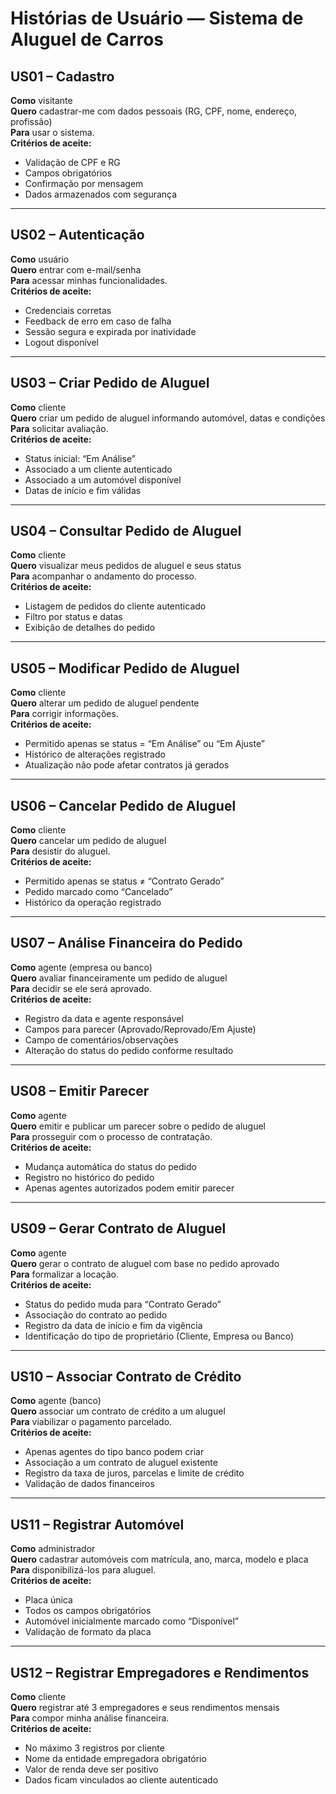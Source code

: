 # Histórias de Usuário — Sistema de Aluguel de Carros

## US01 – Cadastro
**Como** visitante  
**Quero** cadastrar-me com dados pessoais (RG, CPF, nome, endereço, profissão)  
**Para** usar o sistema.  
**Critérios de aceite:**
- Validação de CPF e RG
- Campos obrigatórios
- Confirmação por mensagem
- Dados armazenados com segurança

---

## US02 – Autenticação
**Como** usuário  
**Quero** entrar com e-mail/senha  
**Para** acessar minhas funcionalidades.  
**Critérios de aceite:**
- Credenciais corretas
- Feedback de erro em caso de falha
- Sessão segura e expirada por inatividade
- Logout disponível

---

## US03 – Criar Pedido de Aluguel
**Como** cliente  
**Quero** criar um pedido de aluguel informando automóvel, datas e condições  
**Para** solicitar avaliação.  
**Critérios de aceite:**
- Status inicial: “Em Análise”
- Associado a um cliente autenticado
- Associado a um automóvel disponível
- Datas de início e fim válidas

---

## US04 – Consultar Pedido de Aluguel
**Como** cliente  
**Quero** visualizar meus pedidos de aluguel e seus status  
**Para** acompanhar o andamento do processo.  
**Critérios de aceite:**
- Listagem de pedidos do cliente autenticado
- Filtro por status e datas
- Exibição de detalhes do pedido

---

## US05 – Modificar Pedido de Aluguel
**Como** cliente  
**Quero** alterar um pedido de aluguel pendente  
**Para** corrigir informações.  
**Critérios de aceite:**
- Permitido apenas se status = “Em Análise” ou “Em Ajuste”
- Histórico de alterações registrado
- Atualização não pode afetar contratos já gerados

---

## US06 – Cancelar Pedido de Aluguel
**Como** cliente  
**Quero** cancelar um pedido de aluguel  
**Para** desistir do aluguel.  
**Critérios de aceite:**
- Permitido apenas se status ≠ “Contrato Gerado”
- Pedido marcado como “Cancelado”
- Histórico da operação registrado

---

## US07 – Análise Financeira do Pedido
**Como** agente (empresa ou banco)  
**Quero** avaliar financeiramente um pedido de aluguel  
**Para** decidir se ele será aprovado.  
**Critérios de aceite:**
- Registro da data e agente responsável
- Campos para parecer (Aprovado/Reprovado/Em Ajuste)
- Campo de comentários/observações
- Alteração do status do pedido conforme resultado

---

## US08 – Emitir Parecer
**Como** agente  
**Quero** emitir e publicar um parecer sobre o pedido de aluguel  
**Para** prosseguir com o processo de contratação.  
**Critérios de aceite:**
- Mudança automática do status do pedido
- Registro no histórico do pedido
- Apenas agentes autorizados podem emitir parecer

---

## US09 – Gerar Contrato de Aluguel
**Como** agente  
**Quero** gerar o contrato de aluguel com base no pedido aprovado  
**Para** formalizar a locação.  
**Critérios de aceite:**
- Status do pedido muda para “Contrato Gerado”
- Associação do contrato ao pedido
- Registro da data de início e fim da vigência
- Identificação do tipo de proprietário (Cliente, Empresa ou Banco)

---

## US10 – Associar Contrato de Crédito
**Como** agente (banco)  
**Quero** associar um contrato de crédito a um aluguel  
**Para** viabilizar o pagamento parcelado.  
**Critérios de aceite:**
- Apenas agentes do tipo banco podem criar
- Associação a um contrato de aluguel existente
- Registro da taxa de juros, parcelas e limite de crédito
- Validação de dados financeiros

---

## US11 – Registrar Automóvel
**Como** administrador  
**Quero** cadastrar automóveis com matrícula, ano, marca, modelo e placa  
**Para** disponibilizá-los para aluguel.  
**Critérios de aceite:**
- Placa única
- Todos os campos obrigatórios
- Automóvel inicialmente marcado como “Disponível”
- Validação de formato da placa

---

## US12 – Registrar Empregadores e Rendimentos
**Como** cliente  
**Quero** registrar até 3 empregadores e seus rendimentos mensais  
**Para** compor minha análise financeira.  
**Critérios de aceite:**
- No máximo 3 registros por cliente
- Nome da entidade empregadora obrigatório
- Valor de renda deve ser positivo
- Dados ficam vinculados ao cliente autenticado
